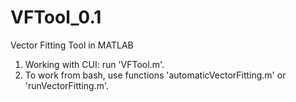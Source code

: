 # VFTool_0.1
Vector Fitting Tool in MATLAB

1) Working with CUI: run 'VFTool.m'.
2) To work from bash, use functions 'automaticVectorFitting.m' or 'runVectorFitting.m'.  
